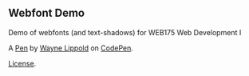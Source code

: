 Webfont Demo
------------
Demo of webfonts (and text-shadows) for WEB175 Web Development I

A [Pen](http://codepen.io/wlippold/pen/YpRjWV) by [Wayne Lippold](http://codepen.io/wlippold) on [CodePen](http://codepen.io/).

[License](http://codepen.io/wlippold/pen/YpRjWV/license).